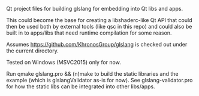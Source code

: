 Qt project files for building glslang for embedding into Qt libs and
apps.

This could become the base for creating a libshaderc-like Qt API that
could then be used both by external tools (like qsc in this repo) and
could also be built in to apps/libs that need runtime compilation for
some reason.

Assumes https://github.com/KhronosGroup/glslang is checked out under
the current directory.

Tested on Windows (MSVC2015) only for now.

Run qmake glslang.pro && (n)make to build the static libraries and the
example (which is glslangValidator as-is for now). See
glslang-validator.pro for how the static libs can be integrated into
other libs/apps.
